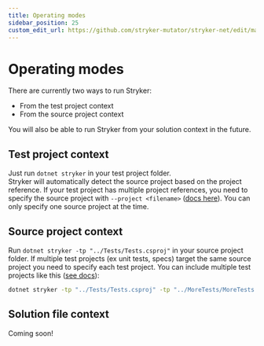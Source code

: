 ```yaml
---
title: Operating modes
sidebar_position: 25
custom_edit_url: https://github.com/stryker-mutator/stryker-net/edit/master/docs/operating-modes.md
---
```

# Operating modes

There are currently two ways to run Stryker:

- From the test project context
- From the source project context

You will also be able to run Stryker from your solution context in the future.

## Test project context

Just run `dotnet stryker` in your test project folder.  
Stryker will automatically detect the source project based on the project reference. If your test project has multiple project references, you need to specify the source project with `--project <filename>` ([docs here](https://stryker-mutator.io/docs/stryker-net/configuration/#project-file-name)). You can only specify one source project at the time.

## Source project context

Run `dotnet stryker -tp "../Tests/Tests.csproj"` in your source project folder. If multiple test projects (ex unit tests, specs) target the same source project you need to specify each test project. You can include multiple test projects like this ([see docs](https://stryker-mutator.io/docs/stryker-net/configuration/#test-projects-string)):

```bash
dotnet stryker -tp "../Tests/Tests.csproj" -tp "../MoreTests/MoreTests.csproj"
```

## Solution file context

Coming soon!
